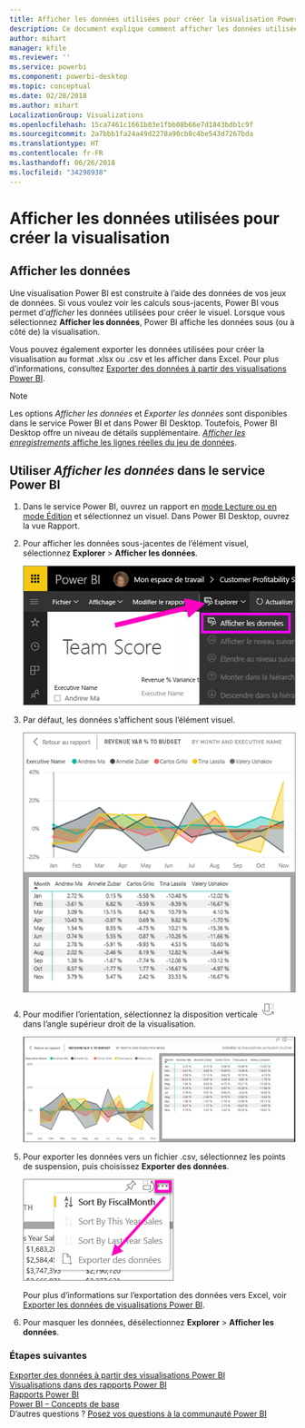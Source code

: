 ```yaml
---
title: Afficher les données utilisées pour créer la visualisation Power BI
description: Ce document explique comment afficher les données utilisées pour créer un visuel dans Power BI et les exporter dans un fichier .csv.
author: mihart
manager: kfile
ms.reviewer: ''
ms.service: powerbi
ms.component: powerbi-desktop
ms.topic: conceptual
ms.date: 02/28/2018
ms.author: mihart
LocalizationGroup: Visualizations
ms.openlocfilehash: 15ca7461c1661b83e1fbb08b66e7d1843bdb1c9f
ms.sourcegitcommit: 2a7bbb1fa24a49d2278a90cb0c4be543d7267bda
ms.translationtype: HT
ms.contentlocale: fr-FR
ms.lasthandoff: 06/26/2018
ms.locfileid: "34298938"
---
```

# <a name="show-the-data-that-was-used-to-create-the-visualization"></a>Afficher les données utilisées pour créer la visualisation
## <a name="show-data"></a>Afficher les données
Une visualisation Power BI est construite à l’aide des données de vos jeux de données. Si vous voulez voir les calculs sous-jacents, Power BI vous permet d’*afficher* les données utilisées pour créer le visuel. Lorsque vous sélectionnez **Afficher les données**, Power BI affiche les données sous (ou à côté de) la visualisation.

Vous pouvez également exporter les données utilisées pour créer la visualisation au format .xlsx ou .csv et les afficher dans Excel. Pour plus d’informations, consultez [Exporter des données à partir des visualisations Power BI](power-bi-visualization-export-data.md).

> [!NOTE]
> Les options *Afficher les données* et *Exporter les données* sont disponibles dans le service Power BI et dans Power BI Desktop. Toutefois, Power BI Desktop offre un niveau de détails supplémentaire. [*Afficher les enregistrements* affiche les lignes réelles du jeu de données](desktop-see-data-see-records.md).
> 
> 

## <a name="using-show-data-in-power-bi-service"></a>Utiliser *Afficher les données* dans le service Power BI
1. Dans le service Power BI, ouvrez un rapport en [mode Lecture ou en mode Édition](service-reading-view-and-editing-view.md) et sélectionnez un visuel.  Dans Power BI Desktop, ouvrez la vue Rapport.
2. Pour afficher les données sous-jacentes de l’élément visuel, sélectionnez **Explorer** > **Afficher les données**.
   
   ![sélectionner Afficher les données](media/service-reports-show-data/power-bi-show-data.png)
3. Par défaut, les données s’affichent sous l’élément visuel.
   
   ![affichage vertical du visuel et des données](media/service-reports-show-data/power-bi-explore-show-data.png)
4. Pour modifier l’orientation, sélectionnez la disposition verticale ![](media/service-reports-show-data/power-bi-vertical-icon-new.png) dans l’angle supérieur droit de la visualisation.
   
   ![affichage horizontal du visuel et des données](media/service-reports-show-data/power-bi-explore-show-data2.png)
5. Pour exporter les données vers un fichier .csv, sélectionnez les points de suspension, puis choisissez **Exporter des données**.
   
    ![sélectionner Exporter des données](media/service-reports-show-data/power-bi-export-data-new.png)
   
    Pour plus d’informations sur l’exportation des données vers Excel, voir [Exporter les données de visualisations Power BI](power-bi-visualization-export-data.md).
6. Pour masquer les données, désélectionnez **Explorer** > **Afficher les données**.

### <a name="next-steps"></a>Étapes suivantes
[Exporter des données à partir des visualisations Power BI](power-bi-visualization-export-data.md)    
[Visualisations dans des rapports Power BI](power-bi-report-visualizations.md)    
[Rapports Power BI](service-reports.md)    
[Power BI – Concepts de base](service-basic-concepts.md)    
D’autres questions ? [Posez vos questions à la communauté Power BI](http://community.powerbi.com/)

